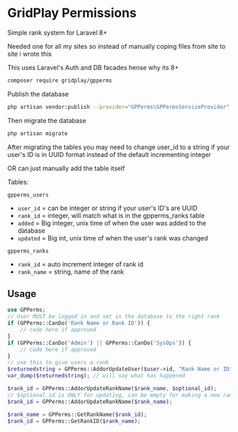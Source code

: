 GridPlay Permissions
==================
Simple rank system for Laravel 8+

Needed one for all my sites so instead of manually coping files from site to site i wrote this

This uses Laravel's Auth and DB facades hense why its 8+

```bash
composer require gridplay/gpperms
```

Publish the database
```bash
php artisan vendor:publish --provider="GPPerms\GPPermsServiceProvider" --tag="gpperms-migrations"
```
Then migrate the database
```bash
php artisan migrate
```
After migrating the tables you may need to change user_id to a string if your user's ID is in UUID format instead of the default incrementing integer

OR can just manually add the table itself

Tables:

```gpperms_users```
- ```user_id``` = can be integer or string if your user's ID's are UUID
- ```rank_id``` = integer, will match what is in the gpperms_ranks table
- ```added``` = Big integer, unix time of when the user was added to the database
- ```updated``` = Big int, unix time of when the user's rank was changed

``gpperms_ranks``
- ```rank_id``` = auto increment integer of rank id
- ```rank_name``` = string, name of the rank

## Usage
```php
use GPPerms;
// User MUST be logged in and set in the database to the right rank
if (GPPerms::CanDo('Rank Name or Rank ID')) {
	// code here if approved
}
if (GPPerms::CanDo('Admin') || GPPerms::CanDo('SysOps')) {
	// code here if approved
}
// use this to give users a rank
$returnedstring = GPPerms::AddorUpdateUser($user->id, "Rank Name or ID");
var_dump($returnedstring); // will say what has happened

$rank_id = GPPerms::AddorUpdateRankName($rank_name, $optional_id);
// $optional_id is ONLY for updating, can be empty for making a new rank unless rank_id is NOT auto incremented
$rank_id = GPPerms::AddorUpdateRankName($rank_name);

$rank_name = GPPerms::GetRankName($rank_id);
$rank_id = GPPerms::GetRankID($rank_name);
```